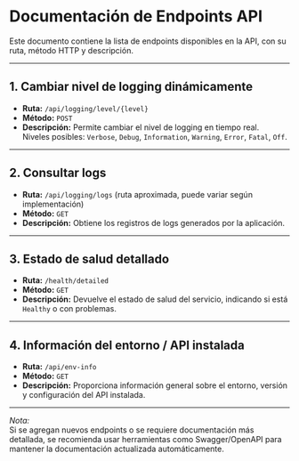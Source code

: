 # Documentación de Endpoints API

Este documento contiene la lista de endpoints disponibles en la API, con su ruta, método HTTP y descripción.

---

## 1. Cambiar nivel de logging dinámicamente

- **Ruta:** `/api/logging/level/{level}`
- **Método:** `POST`
- **Descripción:** Permite cambiar el nivel de logging en tiempo real.  
  Niveles posibles: `Verbose`, `Debug`, `Information`, `Warning`, `Error`, `Fatal`, `Off`.

---

## 2. Consultar logs

- **Ruta:** `/api/logging/logs` (ruta aproximada, puede variar según implementación)
- **Método:** `GET`
- **Descripción:** Obtiene los registros de logs generados por la aplicación.

---

## 3. Estado de salud detallado

- **Ruta:** `/health/detailed`
- **Método:** `GET`
- **Descripción:** Devuelve el estado de salud del servicio, indicando si está `Healthy` o con problemas.

---

## 4. Información del entorno / API instalada

- **Ruta:** `/api/env-info`
- **Método:** `GET`
- **Descripción:** Proporciona información general sobre el entorno, versión y configuración del API instalada.

---

*Nota:*  
Si se agregan nuevos endpoints o se requiere documentación más detallada, se recomienda usar herramientas como Swagger/OpenAPI para mantener la documentación actualizada automáticamente.